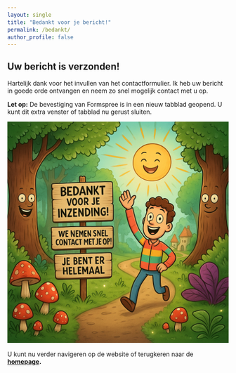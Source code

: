 ```yaml
---
layout: single
title: "Bedankt voor je bericht!"
permalink: /bedankt/
author_profile: false
---
```


## Uw bericht is verzonden!

Hartelijk dank voor het invullen van het contactformulier. Ik heb uw bericht in goede orde ontvangen en neem zo snel mogelijk contact met u op.

**Let op:** De bevestiging van Formspree is in een nieuw tabblad geopend. U kunt dit extra venster of tabblad nu gerust sluiten.

![Bedankt voor je bericht](/assets/images/bericht-verzonden.png)

U kunt nu verder navigeren op de website of terugkeren naar de **[homepage](/).**
